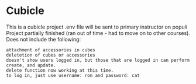 # Cubicle

This is a cubicle project .env file will be sent to primary instructor on populi Project partially finished (ran out of time - had to move on to other courses). Does not include the following:

    attachment of accessories in cubes 
    deletetion of cubes or accessories
    doesn't show users logged in, but those that are logged in can perform create, and update.
    delete function now working at this time.
    to log in, just use username: ron and password: cat
